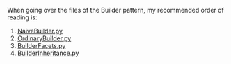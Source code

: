 When going over the files of the Builder pattern, my recommended order of reading is:
1. [NaiveBuilder.py](./NaiveBuilder.py)
2. [OrdinaryBuilder.py](./OrdinaryBuilder.py)
3. [BuilderFacets.py](./BuilderFacets.py)
4. [BuilderInheritance.py](./BuilderInheritance.py)